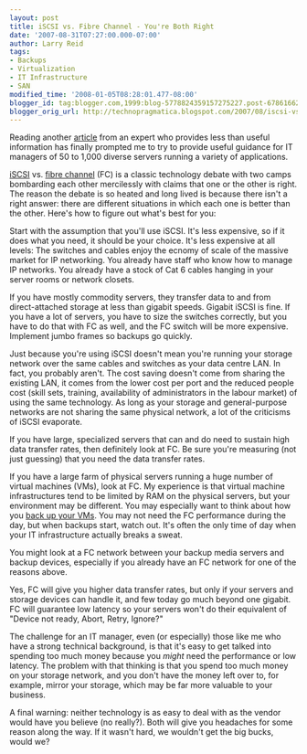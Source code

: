 ```yaml
---
layout: post
title: iSCSI vs. Fibre Channel - You're Both Right
date: '2007-08-31T07:27:00.000-07:00'
author: Larry Reid
tags:
- Backups
- Virtualization
- IT Infrastructure
- SAN
modified_time: '2008-01-05T08:28:01.477-08:00'
blogger_id: tag:blogger.com,1999:blog-5778824359157275227.post-6786166263658226480
blogger_orig_url: http://technopragmatica.blogspot.com/2007/08/iscsi-vs-fibre-channel-youre-both-right.html
---
```


Reading another [article][1] from an expert who provides less than
useful information has finally prompted me to try to provide useful
guidance for IT managers of 50 to 1,000 diverse servers running a
variety of applications.  
  
[<span class="blsp-spelling-error"
id="SPELLING_ERROR_0">iSCSI</span>][2] vs. [fibre channel][3] (<span
class="blsp-spelling-error" id="SPELLING_ERROR_1">FC</span>) is a
classic technology debate with two camps bombarding each other
mercilessly with claims that one or the other is right. The reason the
debate is so heated and long lived is because there isn't a right
answer: there are different situations in which each one is better than
the other. Here's how to figure out what's best for you:  
  
Start with the assumption that you'll use <span
class="blsp-spelling-error" id="SPELLING_ERROR_2">iSCSI</span>. It's
less expensive, so if it does what you need, it should be your choice.
It's less expensive at all levels: The switches and cables enjoy the
<span class="blsp-spelling-error" id="SPELLING_ERROR_3">ecnomy</span> of
scale of the massive market for <span class="blsp-spelling-error"
id="SPELLING_ERROR_4">IP</span> networking. You already have staff who
know how to manage <span class="blsp-spelling-error"
id="SPELLING_ERROR_5">IP</span> networks. You already have a stock of
Cat 6 cables hanging in your server rooms or network closets.  
  
If you have mostly commodity servers, they transfer data to and from
direct-attached storage at less than <span class="blsp-spelling-error"
id="SPELLING_ERROR_6">gigabit</span> speeds. <span
class="blsp-spelling-error" id="SPELLING_ERROR_7">Gigabit</span> <span
class="blsp-spelling-error" id="SPELLING_ERROR_8">iSCSI</span> is fine.
If you have a lot of servers, you have to size the switches correctly,
but you have to do that with <span class="blsp-spelling-error"
id="SPELLING_ERROR_9">FC</span> as well, and the <span
class="blsp-spelling-error" id="SPELLING_ERROR_10">FC</span> switch will
be more expensive. Implement jumbo frames so backups go quickly.  
  
Just because you're using <span class="blsp-spelling-error"
id="SPELLING_ERROR_11">iSCSI</span> doesn't mean you're running your
storage network over the same cables and switches as your data centre
LAN. In fact, you probably aren't. The cost saving doesn't come from
sharing the existing LAN, it comes from the lower cost per port and the
reduced people cost (skill sets, training, availability of
administrators in the labour market) of using the same technology. As
long as your storage and general-purpose networks are not sharing the
same physical network, a lot of the criticisms of <span
class="blsp-spelling-error" id="SPELLING_ERROR_12">iSCSI</span>
evaporate.  
  
If you have large, specialized servers that can and do need to sustain
high data transfer rates, then definitely look at <span
class="blsp-spelling-error" id="SPELLING_ERROR_13">FC</span>. Be sure
you're measuring (not just guessing) that you need the data transfer
rates.  
  
If you have a large farm of physical servers running a huge number of
virtual machines (<span class="blsp-spelling-error"
id="SPELLING_ERROR_14">VMs</span>), look at <span
class="blsp-spelling-error" id="SPELLING_ERROR_15">FC</span>. My
experience is that virtual machine infrastructures tend to be limited by
RAM on the physical servers, but your environment may be different. You
may especially want to think about how you [back up your <span
class="blsp-spelling-error" id="SPELLING_ERROR_16">VMs</span>][4]. You
may not need the <span class="blsp-spelling-error"
id="SPELLING_ERROR_17">FC</span> performance during the day, but when
backups start, watch out. It's often the only time of day when your IT
infrastructure actually breaks a sweat.  
  
You might look at a <span class="blsp-spelling-error"
id="SPELLING_ERROR_18">FC</span> network between your backup media
servers and backup devices, especially if you already have an <span
class="blsp-spelling-error" id="SPELLING_ERROR_19">FC</span> network for
one of the reasons above.  
  
Yes, <span class="blsp-spelling-error" id="SPELLING_ERROR_20">FC</span>
will give you higher data transfer rates, but only if your servers and
storage devices can handle it, and few today go much beyond one <span
class="blsp-spelling-error" id="SPELLING_ERROR_21">gigabit</span>. <span
class="blsp-spelling-error" id="SPELLING_ERROR_22">FC</span> will
guarantee low latency so your servers won't do their equivalent of
"Device not ready, Abort, Retry, Ignore?"  
  
The challenge for an IT manager, even (or especially) those like me who
have a strong technical background, is that it's easy to get talked into
spending too much money because you <span style="font-style:
italic;">might </span>need the performance or low latency. The problem
with that thinking is that you spend too much money on your storage
network, and you don't have the money left over to, for example, mirror
your storage, which may be far more valuable to your business.  
  
A final warning: neither technology is as easy to deal with as the
vendor would have you believe (no really?). Both will give you headaches
for some reason along the way. If it wasn't hard, we wouldn't get the
big bucks, would we?



[1]: http://www.eweek.com/article2/0,1759,2172315,00.asp?kc=EWRSS03129TX1K0000606
[2]: http://en.wikipedia.org/wiki/Iscsi
[3]: http://en.wikipedia.org/wiki/Fibre_channel
[4]: http://technopragmatica.blogspot.com/2007/04/virtualization-theres-gotta-be-catch.html
